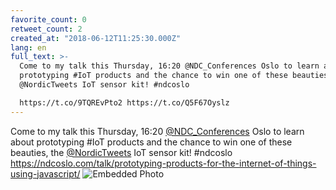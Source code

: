 ```yaml
---
favorite_count: 0
retweet_count: 2
created_at: "2018-06-12T11:25:30.000Z"
lang: en
full_text: >-
  Come to my talk this Thursday, 16:20 @NDC_Conferences Oslo to learn about
  prototyping #IoT products and the chance to win one of these beauties, the
  @NordicTweets IoT sensor kit! #ndcoslo

  https://t.co/9TQREvPto2 https://t.co/Q5F67Oyslz
---
```


Come to my talk this Thursday, 16:20
[@NDC_Conferences](https://twitter.com/NDC_Conferences) Oslo to learn about
prototyping #IoT products and the chance to win one of these beauties, the
[@NordicTweets](https://twitter.com/NordicTweets) IoT sensor kit! #ndcoslo
<https://ndcoslo.com/talk/prototyping-products-for-the-internet-of-things-using-javascript/>
![Embedded Photo](https://twitter-media-coderbyheart.s3.eu-north-1.amazonaws.com/1006497717726711808-DffMUlkXcAECmki.jpg)
